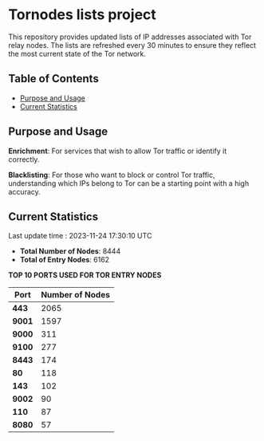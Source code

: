 # Tornodes lists project

This repository provides updated lists of IP addresses associated with Tor relay nodes. The lists are refreshed every 30 minutes to ensure they reflect the most current state of the Tor network.

## Table of Contents

- [Purpose and Usage](#purpose-and-usage)
- [Current Statistics](#current-statistics)


## Purpose and Usage

**Enrichment**: For services that wish to allow Tor traffic or identify it correctly.

**Blacklisting**: For those who want to block or control Tor traffic, understanding which IPs belong to Tor can be a starting point with a high accuracy.

## Current Statistics

Last update time : 2023-11-24 17:30:10 UTC

- **Total Number of Nodes**: 8444
- **Total of Entry Nodes**: 6162

**TOP 10 PORTS USED FOR TOR ENTRY NODES**

| **Port** | **Number of Nodes** |
|------|-----------------|
| **443**   | 2065  |
| **9001**   | 1597  |
| **9000**   | 311  |
| **9100**   | 277  |
| **8443**   | 174  |
| **80**   | 118  |
| **143**   | 102  |
| **9002**   | 90  |
| **110**   | 87  |
| **8080**   | 57  |

